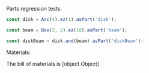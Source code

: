 Parts regression tests.

```JavaScript
const disk = Arc(4).ez(1).asPart('disk');
```

```JavaScript
const beam = Box(2, 2).ez(10).asPart('beam');
```

```JavaScript
const diskBeam = disk.and(beam).asPart('diskBeam');
```

Materials:

The bill of materials is [object Object]
